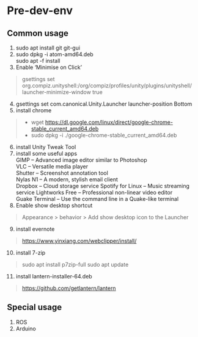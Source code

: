 # Pre-dev-env
## Common usage
1. sudo apt install git git-gui
2. sudo dpkg -i atom-amd64.deb  
   sudo apt -f install
3. Enable ‘Minimise on Click’
> gsettings set org.compiz.unityshell:/org/compiz/profiles/unity/plugins/unityshell/ launcher-minimize-window true  

4. gsettings set com.canonical.Unity.Launcher launcher-position Bottom
5. install chrome  
>* wget https://dl.google.com/linux/direct/google-chrome-stable_current_amd64.deb  
>* sudo dpkg -i ./google-chrome-stable_current_amd64.deb  

6. install Unity Tweak Tool
7. install some useful apps      
    GIMP – Advanced image editor similar to Photoshop      
    VLC – Versatile media player      
    Shutter – Screenshot annotation tool    
    Nylas N1 – A modern, stylish email client  
    Dropbox – Cloud storage service
    Spotify for Linux – Music streaming service
    Lightworks Free – Professional non-linear video editor  
    Guake Terminal – Use the command line in a Quake-like terminal  
8. Enable show desktop shortcut
> Appearance > behavior > Add show desktop icon to the Launcher  

9. install evernote
> https://www.yinxiang.com/webclipper/install/  

10. install 7-zip
> sudo apt install p7zip-full
> sudo apt update  

11. install lantern-installer-64.deb  
> https://github.com/getlantern/lantern  

## Special usage
1. ROS
2. Arduino
